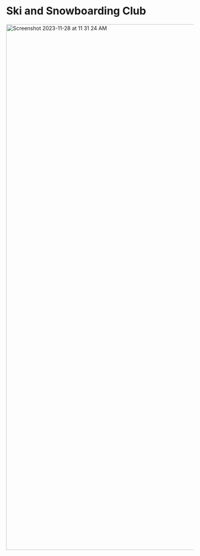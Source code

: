 # Ski and Snowboarding Club
<img width="1413" alt="Screenshot 2023-11-28 at 11 31 24 AM" src="https://github.com/realTristan/SkiSnowboardClub/assets/75189508/672185f4-03fa-478f-a9c4-6e8a6e2a33a8">
